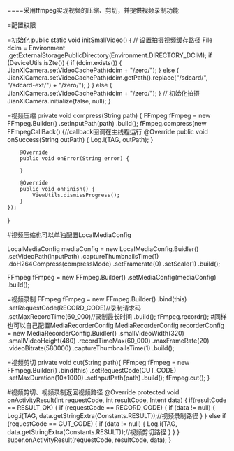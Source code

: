 ====采用ffmpeg实现视频的压缩、剪切，并提供视频录制功能

=配置权限

<uses-permission android:name="android.permission.CAMERA" />
<uses-permission android:name="android.permission.RECORD_AUDIO" />
<uses-permission android:name="android.permission.READ_EXTERNAL_STORAGE" />
<uses-permission android:name="android.permission.MOUNT_UNMOUNT_FILESYSTEMS" />
<uses-permission android:name="android.permission.WRITE_EXTERNAL_STORAGE" />

 =初始化
 public static void initSmallVideo() {
        // 设置拍摄视频缓存路径
        File dcim = Environment
                .getExternalStoragePublicDirectory(Environment.DIRECTORY_DCIM);
        if (DeviceUtils.isZte()) {
            if (dcim.exists()) {
                JianXiCamera.setVideoCachePath(dcim + "/zero/");
            } else {
                JianXiCamera.setVideoCachePath(dcim.getPath().replace("/sdcard/",
                        "/sdcard-ext/")
                        + "/zero/");
            }
        } else {
            JianXiCamera.setVideoCachePath(dcim + "/zero/");
        }
        // 初始化拍摄
        JianXiCamera.initialize(false, null);
  }


=视频压缩
 private void compress(String path) {
    FFmpeg fFmpeg = new FFmpeg.Builder()
                              .setInputPath(path)
                              .build();
    fFmpeg.compress(new FFmpegCallBack() {//callback回调在主线程运行
        @Override
        public void onSuccess(String outPath) {
                  Log.i(TAG, outPath);
        }

        @Override
        public void onError(String error) {

        }

        @Override
        public void onFinish() {
            ViewUtils.dismissProgress();
        }
    });

 }

 #视频压缩也可以单独配置LocalMediaConfig

 LocalMediaConfig mediaConfig = new LocalMediaConfig.Buidler()
                     .setVideoPath(inputPath)
                     .captureThumbnailsTime(1)
                     .doH264Compress(compressMode)
                     .setFramerate(0)
                     .setScale(1)
                     .build();

FFmpeg fFmpeg = new FFmpeg.Builder()
                    .setMediaConfig(mediaConfig)
                    .build();

=视频录制
FFmpeg fFmpeg = new FFmpeg.Builder()
                          .bind(this)
                          .setRequestCode(RECORD_CODE)//录制请求码
                          .setMaxRecordTime(60_000)//录制最长时间
                          .build();
fFmpeg.recordr();
#同样也可以自己配置MediaRecorderConfig
MediaRecorderConfig recorderConfig = new MediaRecorderConfig.Buidler()
                    .smallVideoWidth(320)
                    .smallVideoHeight(480)
                    .recordTimeMax(60_000)
                    .maxFrameRate(20)
                    .videoBitrate(580000)
                    .captureThumbnailsTime(1)
                    .build();


=视频剪切
private void cut(String path){
        FFmpeg fFmpeg = new FFmpeg.Builder()
                                  .bind(this)
                                  .setRequestCode(CUT_CODE)
                                  .setMaxDuration(10*1000)
                                  .setInputPath(path)
                                  .build();
        fFmpeg.cut();
}

#视频剪切、视频录制返回视频路径
@Override
protected void onActivityResult(int requestCode, int resultCode, Intent data) {
    if(resultCode == RESULT_OK) {
         if (requestCode == RECORD_CODE) {
                if (data != null) {
                    Log.i(TAG, data.getStringExtra(Constants.RESULT));//视频录制路径
                }
          }
          else if (requestCode == CUT_CODE) {
                if (data != null) {
                    Log.i(TAG, data.getStringExtra(Constants.RESULT));//视频剪切路径
                }
            }
        }
        super.onActivityResult(requestCode, resultCode, data);
 }
